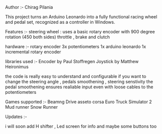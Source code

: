 Author :- Chirag Pilania

This project turns an Arduino Leonardo into a fully functional racing wheel and pedal set, recognized as a controller in Windows.

Features :-
steering wheel : uses a basic rotary encoder with 900 degree rotation (450 both sides)
throttle , brake and clutch

hardware :-
rotary encoder
3x potentiometers
1x arduino leonardo
1x incremental rotary encoder

libraries used :-
Encoder by Paul Stoffregen
Joystick by Matthew Heironimus

the code is really easy to understand and configurable if you want to change the steering angle , pedals smoothening , steering senstivity
the pedal smoothening ensures realiable input even with loose cables to the potentiometers

Games supported :-
Beamng Drive
asseto corsa
Euro Truck Simulator 2
Mud runner
Snow Runner

Updates :-

i will soon add H shifter , Led screen for info and maybe some buttons too